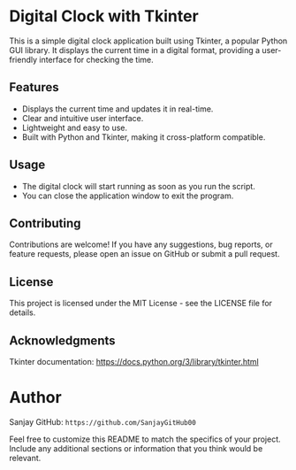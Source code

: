 # Digital Clock with Tkinter
This is a simple digital clock application built using Tkinter, a popular Python GUI library. It displays the current time in a digital format, providing a user-friendly interface for checking the time.

## Features
* Displays the current time and updates it in real-time.
* Clear and intuitive user interface.
* Lightweight and easy to use.
* Built with Python and Tkinter, making it cross-platform compatible.

## Usage
* The digital clock will start running as soon as you run the script.
* You can close the application window to exit the program.

## Contributing
Contributions are welcome! If you have any suggestions, bug reports, or feature requests, please open an issue on GitHub or submit a pull request.

## License
This project is licensed under the MIT License - see the LICENSE file for details.

## Acknowledgments
Tkinter documentation: https://docs.python.org/3/library/tkinter.html

# Author
Sanjay
GitHub: ```https://github.com/SanjayGitHub00```

Feel free to customize this README to match the specifics of your project. Include any additional sections or information that you think would be relevant.
